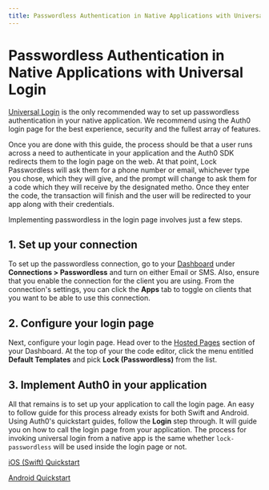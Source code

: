 ```yaml
---
title: Passwordless Authentication in Native Applications with Universal Login
---
```

# Passwordless Authentication in Native Applications with Universal Login

[Universal Login](/hosted-pages/login) is the only recommended way to set up passwordless authentication in your native application. We recommend using the Auth0 login page for the best experience, security and the fullest array of features.

Once you are done with this guide, the process should be that a user runs across a need to authenticate in your application and the Auth0 SDK redirects them to the login page on the web. At that point, Lock Passwordless will ask them for a phone number or email, whichever type you chose, which they will give, and the prompt will change to ask them for a code which they will receive by the designated metho. Once they enter the code, the transaction will finish and the user will be redirected to your app along with their credentials.

Implementing passwordless in the login page involves just a few steps.

## 1. Set up your connection

To set up the passwordless connection, go to your [Dashboard](${manage_url}/#/connections/passwordless) under **Connections > Passwordless** and turn on either Email or SMS. Also, ensure that you enable the connection for the client you are using. From the connection's settings, you can click the **Apps** tab to toggle on clients that you want to be able to use this connection.

## 2. Configure your login page

Next, configure your login page. Head over to the [Hosted Pages](${manage_url}/#/login_page) section of your Dashboard. At the top of your the code editor, click the menu entitled **Default Templates** and pick **Lock (Passwordless)** from the list.

## 3. Implement Auth0 in your application

All that remains is to set up your application to call the login page. An easy to follow guide for this process already exists for both Swift and Android. Using Auth0's quickstart guides, follow the **Login** step through. It will guide you on how to call the login page from your application. The process for invoking universal login from a native app is the same whether `lock-passwordless` will be used inside the login page or not.

[iOS (Swift) Quickstart](/quickstart/native/ios-swift/00-login)

[Android Quickstart](/quickstart/native/android/00-login)